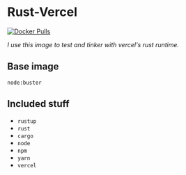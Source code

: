# Rust-Vercel

[![Docker Pulls](https://img.shields.io/docker/pulls/deluca/rust-vercel.svg)](https://hub.docker.com/r/deluca/rust-vercel/)


*I use this image to test and tinker with vercel's rust runtime.*


## Base image
`node:buster`

## Included stuff
- `rustup`
- `rust`
- `cargo`
- `node`
- `npm`
- `yarn`
- `vercel`

